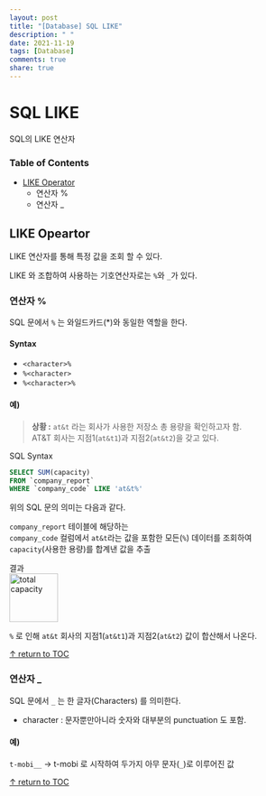 ```yaml
---
layout: post
title: "[Database] SQL LIKE"
description: " "
date: 2021-11-19
tags: [Database]
comments: true
share: true
---
```


# SQL LIKE
SQL의 LIKE 연산자  
 
### Table of Contents
 * [LIKE Operator](#like-operator)
   * 연산자 %
   * 연산자 _


## LIKE Opeartor  
LIKE 연산자를 통해 특정 값을 조회 할 수 있다.

LIKE 와 조합하여 사용하는 기호연산자로는 ```%```와 ```_```가 있다.


### 연산자 %
SQL 문에서 ```%``` 는 와일드카드(*)와 동일한 역할을 한다.  

#### Syntax
* ```<character>%```
* ```%<character>```
* ```%<character>%```

#### 예)
> **상황 :** ```at&t``` 라는 회사가 사용한 저장소 총 용량을 확인하고자 함.  
AT&T 회사는 지점1(```at&t1```)과 지점2(```at&t2```)을 갖고 있다.

SQL Syntax 
  ```sql
  SELECT SUM(capacity)
  FROM `company_report`
  WHERE `company_code` LIKE 'at&t%'
  ```
위의 SQL 문의 의미는 다음과 같다.

  `company_report` 테이블에 해당하는   
  `company_code` 컬럼에서   ```at&t```라는 값을 포함한 모든(```%```) 데이터를 조회하여  
  ```capacity```(사용한 용량)를 합계낸 값을 추출  

결과  
  <img width="86" alt="total capacity" src="https://user-images.githubusercontent.com/48475824/89561545-9c09e200-d853-11ea-9fdd-d732202466c2.png">

 ```%``` 로 인해 ```at&t``` 회사의 지점1(```at&t1```)과 지점2(```at&t2```) 값이 합산해서 나온다.  
 

[↑ return to TOC](#table-of-contents)


### 연산자 _
SQL 문에서 ```_``` 는 한 글자(Characters) 를 의미한다.  
* character : 문자뿐만아니라 숫자와 대부분의 punctuation 도 포함.  

#### 예)
```t-mobi__``` → t-mobi 로 시작하여 두가지 아무 문자(```_```)로 이루어진 값  

[↑ return to TOC](#table-of-contents)
